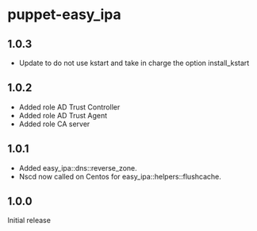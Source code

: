 
# puppet-easy_ipa

## 1.0.3
 - Update to do not use kstart and take in charge the option install_kstart


## 1.0.2
- Added role AD Trust Controller
- Added role AD Trust Agent
- Added role CA server


## 1.0.1
- Added easy_ipa::dns::reverse_zone.
- Nscd now called on Centos for easy_ipa::helpers::flushcache.

## 1.0.0
Initial release
